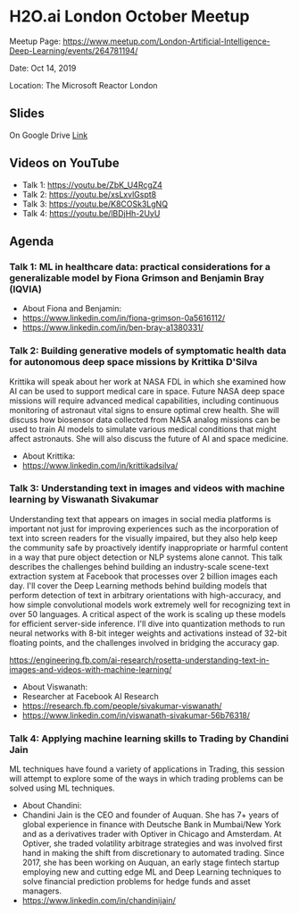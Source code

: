 # H2O.ai London October Meetup

Meetup Page: https://www.meetup.com/London-Artificial-Intelligence-Deep-Learning/events/264781194/

Date: Oct 14, 2019

Location: The Microsoft Reactor London

## Slides

On Google Drive [Link](https://drive.google.com/drive/folders/1qnaNK_dO71roar9EHjx4dwpZZLxGFntx?usp=sharing)

## Videos on YouTube

- Talk 1: https://youtu.be/ZbK_U4RcgZ4
- Talk 2: https://youtu.be/xsLxvlGspt8
- Talk 3: https://youtu.be/K8COSk3LgNQ
- Talk 4: https://youtu.be/lBDjHh-2UyU

## Agenda

### Talk 1: ML in healthcare data: practical considerations for a generalizable model by Fiona Grimson and Benjamin Bray (IQVIA)

- About Fiona and Benjamin:
- https://www.linkedin.com/in/fiona-grimson-0a5616112/
- https://www.linkedin.com/in/ben-bray-a1380331/

### Talk 2: Building generative models of symptomatic health data for autonomous deep space missions by Krittika D'Silva

Krittika will speak about her work at NASA FDL in which she examined how AI can be used to support medical care in space. Future NASA deep space missions will require advanced medical capabilities, including continuous monitoring of astronaut vital signs to ensure optimal crew health. She will discuss how biosensor data collected from NASA analog missions can be used to train AI models to simulate various medical conditions that might affect astronauts. She will also discuss the future of AI and space medicine.

- About Krittika:
- https://www.linkedin.com/in/krittikadsilva/

### Talk 3: Understanding text in images and videos with machine learning by Viswanath Sivakumar

Understanding text that appears on images in social media platforms is important not just for improving experiences such as the incorporation of text into screen readers for the visually impaired, but they also help keep the community safe by proactively identify inappropriate or harmful content in a way that pure object detection or NLP systems alone cannot. This talk describes the challenges behind building an industry-scale scene-text extraction system at Facebook that processes over 2 billion images each day. I'll cover the Deep Learning methods behind building models that perform detection of text in arbitrary orientations with high-accuracy, and how simple convolutional models work extremely well for recognizing text in over 50 languages. A critical aspect of the work is scaling up these models for efficient server-side inference. I'll dive into quantization methods to run neural networks with 8-bit integer weights and activations instead of 32-bit floating points, and the challenges involved in bridging the accuracy gap.

https://engineering.fb.com/ai-research/rosetta-understanding-text-in-images-and-videos-with-machine-learning/

- About Viswanath:
- Researcher at Facebook AI Research
- https://research.fb.com/people/sivakumar-viswanath/
- https://www.linkedin.com/in/viswanath-sivakumar-56b76318/

### Talk 4: Applying machine learning skills to Trading by Chandini Jain

ML techniques have found a variety of applications in Trading, this session will attempt to explore some of the ways in which trading problems can be solved using ML techniques.

- About Chandini:
- Chandini Jain is the CEO and founder of Auquan. She has 7+ years of global experience in finance with Deutsche Bank in Mumbai/New York and as a derivatives trader with Optiver in Chicago and Amsterdam. At Optiver, she traded volatility arbitrage strategies and was involved first hand in making the shift from discretionary to automated trading. Since 2017, she has been working on Auquan, an early stage fintech startup employing new and cutting edge ML and Deep Learning techniques to solve financial prediction problems for hedge funds and asset managers.
- https://www.linkedin.com/in/chandinijain/
